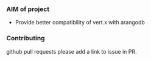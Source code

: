 ### AIM of project

* Provide better compatibility of vert.x with arangodb

### Contributing 

github pull requests
please add a link to issue in PR.